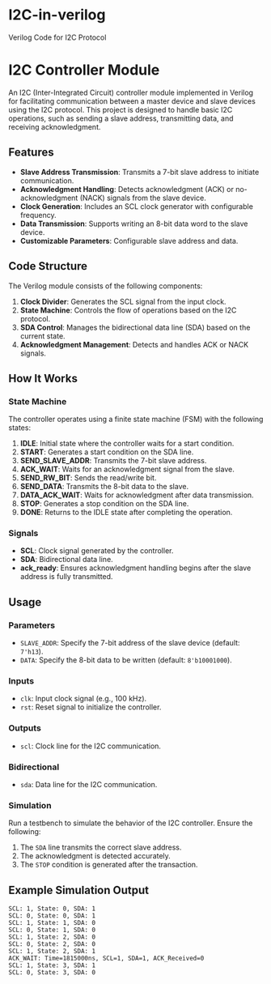 # I2C-in-verilog
Verilog Code for I2C Protocol

# I2C Controller Module

An I2C (Inter-Integrated Circuit) controller module implemented in Verilog for facilitating communication between a master device and slave devices using the I2C protocol. This project is designed to handle basic I2C operations, such as sending a slave address, transmitting data, and receiving acknowledgment.

## Features

- **Slave Address Transmission**: Transmits a 7-bit slave address to initiate communication.
- **Acknowledgment Handling**: Detects acknowledgment (ACK) or no-acknowledgment (NACK) signals from the slave device.
- **Clock Generation**: Includes an SCL clock generator with configurable frequency.
- **Data Transmission**: Supports writing an 8-bit data word to the slave device.
- **Customizable Parameters**: Configurable slave address and data.

## Code Structure

The Verilog module consists of the following components:

1. **Clock Divider**: Generates the SCL signal from the input clock.
2. **State Machine**: Controls the flow of operations based on the I2C protocol.
3. **SDA Control**: Manages the bidirectional data line (SDA) based on the current state.
4. **Acknowledgment Management**: Detects and handles ACK or NACK signals.

## How It Works

### State Machine

The controller operates using a finite state machine (FSM) with the following states:

1. **IDLE**: Initial state where the controller waits for a start condition.
2. **START**: Generates a start condition on the SDA line.
3. **SEND_SLAVE_ADDR**: Transmits the 7-bit slave address.
4. **ACK_WAIT**: Waits for an acknowledgment signal from the slave.
5. **SEND_RW_BIT**: Sends the read/write bit.
6. **SEND_DATA**: Transmits the 8-bit data to the slave.
7. **DATA_ACK_WAIT**: Waits for acknowledgment after data transmission.
8. **STOP**: Generates a stop condition on the SDA line.
9. **DONE**: Returns to the IDLE state after completing the operation.

### Signals

- **SCL**: Clock signal generated by the controller.
- **SDA**: Bidirectional data line.
- **ack_ready**: Ensures acknowledgment handling begins after the slave address is fully transmitted.

## Usage

### Parameters

- `SLAVE_ADDR`: Specify the 7-bit address of the slave device (default: `7'h13`).
- `DATA`: Specify the 8-bit data to be written (default: `8'b10001000`).

### Inputs

- `clk`: Input clock signal (e.g., 100 kHz).
- `rst`: Reset signal to initialize the controller.

### Outputs

- `scl`: Clock line for the I2C communication.

### Bidirectional

- `sda`: Data line for the I2C communication.

### Simulation

Run a testbench to simulate the behavior of the I2C controller. Ensure the following:

1. The `SDA` line transmits the correct slave address.
2. The acknowledgment is detected accurately.
3. The `STOP` condition is generated after the transaction.

## Example Simulation Output

```plaintext
SCL: 1, State: 0, SDA: 1
SCL: 0, State: 0, SDA: 1
SCL: 1, State: 1, SDA: 0
SCL: 0, State: 1, SDA: 0
SCL: 1, State: 2, SDA: 0
SCL: 0, State: 2, SDA: 0
SCL: 1, State: 2, SDA: 1
ACK_WAIT: Time=1815000ns, SCL=1, SDA=1, ACK_Received=0
SCL: 1, State: 3, SDA: 1
SCL: 0, State: 3, SDA: 0
```


